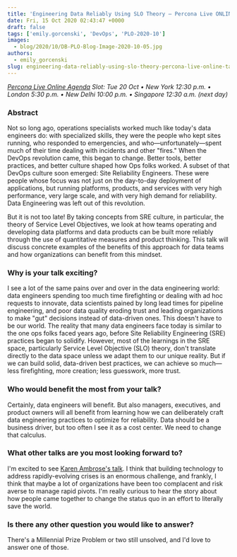 ```yaml
---
title: 'Engineering Data Reliably Using SLO Theory – Percona Live ONLINE Talk Preview'
date: Fri, 15 Oct 2020 02:43:47 +0000
draft: false
tags: ['emily.gorcenski', 'DevOps', 'PLO-2020-10']
images:
  - blog/2020/10/DB-PLO-Blog-Image-2020-10-05.jpg
authors:
  - emily_gorcenski
slug: engineering-data-reliably-using-slo-theory-percona-live-online-talk-preview
---
```


_[Percona Live Online Agenda](https://www.percona.com/live/agenda) Slot: Tue 20 Oct • New York 12:30 p.m. • London 5:30 p.m. • New Delhi 10:00 p.m. • Singapore 12:30 a.m. (next day)_

### Abstract

Not so long ago, operations specialists worked much like today's data engineers do: with specialized skills, they were the people who kept sites running, who responded to emergencies, and who—unfortunately—spent much of their time dealing with incidents and other "fires." When the DevOps revolution came, this began to change. Better tools, better practices, and better culture shaped how Ops folks worked. A subset of that DevOps culture soon emerged: Site Reliability Engineers. These were people whose focus was not just on the day-to-day deployment of applications, but running platforms, products, and services with very high performance, very large scale, and with very high demand for reliability. Data Engineering was left out of this revolution. 

But it is not too late! By taking concepts from SRE culture, in particular, the theory of Service Level Objectives, we look at how teams operating and developing data platforms and data products can be built more reliably through the use of quantitative measures and product thinking. This talk will discuss concrete examples of the benefits of this approach for data teams and how organizations can benefit from this mindset.

### Why is your talk exciting?

I see a lot of the same pains over and over in the data engineering world: data engineers spending too much time firefighting or dealing with ad hoc requests to innovate, data scientists pained by long lead times for pipeline engineering, and poor data quality eroding trust and leading organizations to make "gut" decisions instead of data-driven ones. This doesn't have to be our world. The reality that many data engineers face today is similar to the one ops folks faced years ago, before Site Reliability Engineering (SRE) practices began to solidify. However, most of the learnings in the SRE space, particularly Service Level Objective (SLO) theory, don't translate directly to the data space unless we adapt them to our unique reality. But if we can build solid, data-driven best practices, we can achieve so much—less firefighting, more creation; less guesswork, more trust.

### Who would benefit the most from your talk?

Certainly, data engineers will benefit. But also managers, executives, and product owners will all benefit from learning how we can deliberately craft data engineering practices to optimize for reliability. Data should be a business driver, but too often I see it as a cost center. We need to change that calculus.

### What other talks are you most looking forward to?

I'm excited to see [Karen Ambrose's talk](https://sched.co/eouw). I think that building technology to address rapidly-evolving crises is an enormous challenge, and frankly, I think that maybe a lot of organizations have been too complacent and risk averse to manage rapid pivots. I'm really curious to hear the story about how people came together to change the status quo in an effort to literally save the world.

### Is there any other question you would like to answer?

There's a Millennial Prize Problem or two still unsolved, and I'd love to answer one of those.